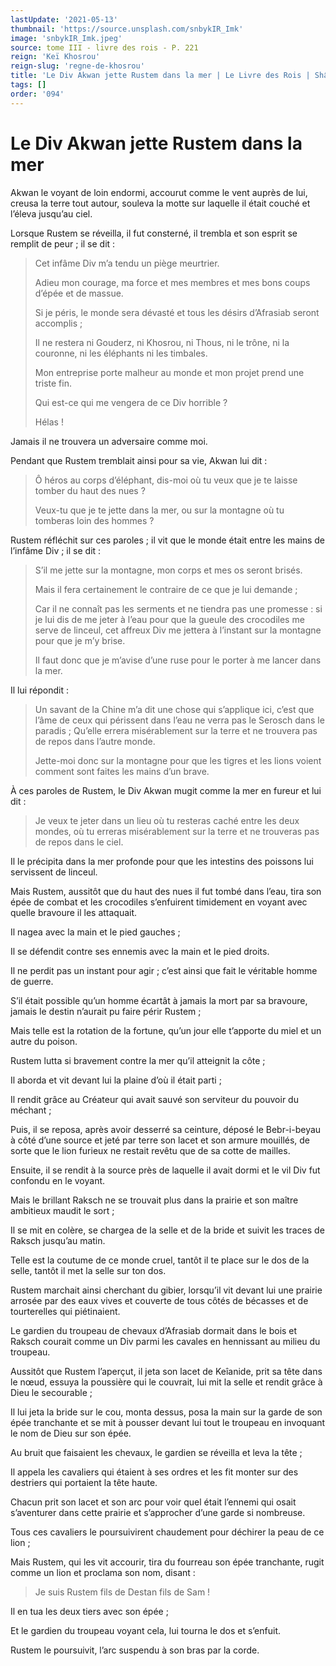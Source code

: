 ```yaml
---
lastUpdate: '2021-05-13'
thumbnail: 'https://source.unsplash.com/snbykIR_Imk'
image: 'snbykIR_Imk.jpeg'
source: tome III - livre des rois - P. 221
reign: 'Keï Khosrou'
reign-slug: 'regne-de-khosrou'
title: 'Le Div Akwan jette Rustem dans la mer | Le Livre des Rois | Shâhnâmeh'
tags: []
order: '094'
---
```


# Le Div Akwan jette Rustem dans la mer

Akwan le voyant de loin endormi, accourut comme le vent auprès de lui, creusa la terre tout autour, souleva la motte sur laquelle il était couché et l’éleva jusqu’au ciel.

Lorsque Rustem se réveilla, il fut consterné, il trembla et son esprit se remplit de peur ; il se dit :

> Cet infâme Div m’a tendu un piège meurtrier.
>
> Adieu mon courage, ma force et mes membres et mes bons coups d’épée et de massue.
>
> Si je péris, le monde sera dévasté et tous les désirs d’Afrasiab seront accomplis ;
>
> Il ne restera ni Gouderz, ni Khosrou, ni Thous, ni le trône, ni la couronne, ni les éléphants ni les timbales.
>
> Mon entreprise porte malheur au monde et mon projet prend une triste fin.
>
> Qui est-ce qui me vengera de ce Div horrible ?
>
> Hélas !

Jamais il ne trouvera un adversaire comme moi.

Pendant que Rustem tremblait ainsi pour sa vie, Akwan lui dit :

> Ô héros au corps d’éléphant, dis-moi où tu veux que je te laisse tomber du haut des nues ?
>
> Veux-tu que je te jette dans la mer, ou sur la montagne où tu tomberas loin des hommes ?

Rustem réfléchit sur ces paroles ; il vit que le monde était entre les mains de l’infâme Div ; il se dit :

> S’il me jette sur la montagne, mon corps et mes os seront brisés.
>
> Mais il fera certainement le contraire de ce que je lui demande ;
>
> Car il ne connaît pas les serments et ne tiendra pas une promesse : si je lui dis de me jeter à l’eau pour que la gueule des crocodiles me serve de linceul, cet affreux Div me jettera à l’instant sur la montagne pour que je m’y brise.
>
> Il faut donc que je m’avise d’une ruse pour le porter à me lancer dans la mer.

Il lui répondit :

> Un savant de la Chine m’a dit une chose qui s’applique ici, c’est que l’âme de ceux qui périssent dans l’eau ne verra pas le Serosch dans le paradis ; Qu’elle errera misérablement sur la terre et ne trouvera pas de repos dans l’autre monde.
>
> Jette-moi donc sur la montagne pour que les tigres et les lions voient comment sont faites les mains d’un brave.

À ces paroles de Rustem, le Div Akwan mugit comme la mer en fureur et lui dit :

> Je veux te jeter dans un lieu où tu resteras caché entre les deux mondes, où tu erreras misérablement sur la terre et ne trouveras pas de repos dans le ciel.

Il le précipita dans la mer profonde pour que les intestins des poissons lui servissent de linceul.

Mais Rustem, aussitôt que du haut des nues il fut tombé dans l’eau, tira son épée de combat et les crocodiles s’enfuirent timidement en voyant avec quelle bravoure il les attaquait.

Il nagea avec la main et le pied gauches ;

Il se défendit contre ses ennemis avec la main et le pied droits.

Il ne perdit pas un instant pour agir ; c’est ainsi que fait le véritable homme de guerre.

S’il était possible qu’un homme écartât à jamais la mort par sa bravoure, jamais le destin n’aurait pu faire périr Rustem ;

Mais telle est la rotation de la fortune, qu’un jour elle t’apporte du miel et un autre du poison.

Rustem lutta si bravement contre la mer qu’il atteignit la côte ;

Il aborda et vit devant lui la plaine d’où il était parti ;

Il rendit grâce au Créateur qui avait sauvé son serviteur du pouvoir du méchant ;

Puis, il se reposa, après avoir desserré sa ceinture, déposé le Bebr-i-beyau à côté d’une source et jeté par terre son lacet et son armure mouillés, de sorte que le lion furieux ne restait revêtu que de sa cotte de mailles.

Ensuite, il se rendit à la source près de laquelle il avait dormi et le vil Div fut confondu en le voyant.

Mais le brillant Raksch ne se trouvait plus dans la prairie et son maître ambitieux maudit le sort ;

Il se mit en colère, se chargea de la selle et de la bride et suivit les traces de Raksch jusqu’au matin.

Telle est la coutume de ce monde cruel, tantôt il te place sur le dos de la selle, tantôt il met la selle sur ton dos.

Rustem marchait ainsi cherchant du gibier, lorsqu’il vit devant lui une prairie arrosée par des eaux vives et couverte de tous côtés de bécasses et de tourterelles qui piétinaient.

Le gardien du troupeau de chevaux d’Afrasiab dormait dans le bois et Raksch courait comme un Div parmi les cavales en hennissant au milieu du troupeau.

Aussitôt que Rustem l’aperçut, il jeta son lacet de Keîanide, prit sa tête dans le nœud, essuya la poussière qui le couvrait, lui mit la selle et rendit grâce à Dieu le secourable ;

Il lui jeta la bride sur le cou, monta dessus, posa la main sur la garde de son épée tranchante et se mit à pousser devant lui tout le troupeau en invoquant le nom de Dieu sur son épée.

Au bruit que faisaient les chevaux, le gardien se réveilla et leva la tête ;

Il appela les cavaliers qui étaient à ses ordres et les fit monter sur des destriers qui portaient la tête haute.

Chacun prit son lacet et son arc pour voir quel était l’ennemi qui osait s’aventurer dans cette prairie et s’approcher d’une garde si nombreuse.

Tous ces cavaliers le poursuivirent chaudement pour déchirer la peau de ce lion ;

Mais Rustem, qui les vit accourir, tira du fourreau son épée tranchante, rugit comme un lion et proclama son nom, disant :

> Je suis Rustem fils de Destan fils de Sam !

Il en tua les deux tiers avec son épée ;

Et le gardien du troupeau voyant cela, lui tourna le dos et s’enfuit.

Rustem le poursuivit, l’arc suspendu à son bras par la corde.
